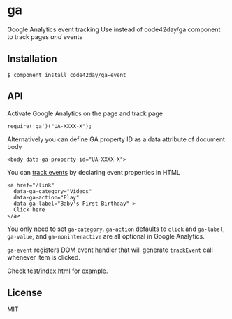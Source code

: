 # ga

  Google Analytics event tracking
  Use instead of code42day/ga component to track pages *and* events

## Installation

    $ component install code42day/ga-event

## API

Activate Google Analytics on the page and track page

    require('ga')("UA-XXXX-X");

Alternatively you can define GA property ID as a data attribute of document body

  	<body data-ga-property-id="UA-XXXX-X">


You can [track events][1] by declaring event properties in HTML

    <a href="/link"
      data-ga-category="Videos"
      data-ga-action="Play"
      data-ga-label="Baby's First Birthday" >
      Click here
    </a>

You only need to set `ga-category`. `ga-action` defaults to `click` and `ga-label`, `ga-value`, and
`ga-noninteractive` are all optional in Google Analytics.

`ga-event` registers DOM event handler that will generate `trackEvent` call whenever item is clicked.

Check [test/index.html] for example.

## License

  MIT

[test/index.html]: https://github.com/code42day/ga-event/blob/master/test/index.html
[1]: https://developers.google.com/analytics/devguides/collection/gajs/eventTrackerGuide